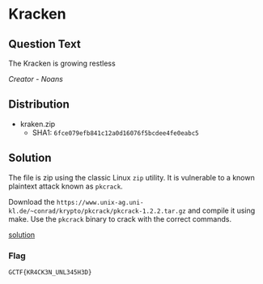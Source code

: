 # Kracken

## Question Text

The Kracken is growing restless

*Creator - Noans*

## Distribution
- kraken.zip
    - SHA1: `6fce079efb841c12a0d16076f5bcdee4fe0eabc5`

## Solution
The file is zip using the classic Linux `zip` utility. It is vulnerable to a known plaintext attack known as `pkcrack`.

Download the `https://www.unix-ag.uni-kl.de/~conrad/krypto/pkcrack/pkcrack-1.2.2.tar.gz` and compile it using make. Use the `pkcrack` binary to crack with the correct commands.

[solution](solution/solution.sh)

### Flag
`GCTF{KR4CK3N_UNL345H3D}`
